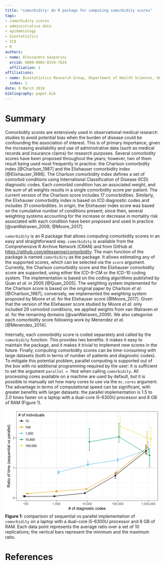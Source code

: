 ```yaml
---
title: "comorbidity: An R package for computing comorbidity scores"
tags:
- comorbidity scores
- administrative data
- epidemiology
- biostatistics
- ICD
- R
authors:
- name: Alessandro Gasparini
  orcid: 0000-0002-8319-7624
  affiliation: 1
affiliations:
- name: Biostatistics Research Group, Department of Health Sciences, University of Leicester
  index: 1
date: 9 March 2018
bibliography: paper.bib
---
```


# Summary

Comorbidity scores are extensively used in observational medical research studies to avoid potential bias when the burden of disease could be confounding the association of interest. This is of primary importance, given the increasing availability and use of administrative data (such as medical records and insurance claims) for research purposes. Several comorbidity scores have been proposed throughout the years; however, two of them result being used most frequently in practice: the Charlson comorbidity index [@Charlson_1987] and the Elixhauser comorbidity index [@Elixhauser_1998]. The Charlson comorbidity index defines a set of comorbid conditions using International Classification of Disease (ICD) diagnostic codes. Each comorbid condition has an associated weight, and the sum of all weights results in a single comorbidity score per patient. The current version of the Charlson score includes 17 comorbidities. Similarly, the Elixhauser comorbidity index is based on ICD diagnostic codes and includes 31 comorbidities. In origin, the Elixhauser index score was based on the cumulative number of conditions present; since then, several weighting systems accounting for the increase or decrease in mortality risk associated with each condition have been proposed and used in practice [@vanWalraven_2009; @Moore_2017].

`comorbidity` is an R package that allows computing comorbidity scores in an easy and straightforward way. `comorbidity` is available from the Comprehensive R Archive Network (CRAN) and from GitHub at https://github.com/ellessenne/comorbidity. The main function of the package is named `comorbidity` as the package. It allows estimating any of the supported scores, which can be selected via the `score` argument. Currently, the Charlson comorbidity score and the Elixhauser comorbidity score are supported, using either the ICD-9-CM or the ICD-10 coding system. The implementation is based on the coding algorithms published by Quan _et al_. in 2005 [@Quan_2005]. The weighting system implemented for the Charlson score is based on the original paper by Charlson _et al_. [@Charlson_1987]; conversely, we implemented the weighting system proposed by Moore _et al_. for the Elixhauser score [@Moore_2017]. Given that the version of the Elixhauser score studied by Moore _et al_. only included 29 comorbid conditions, we applied weights from van Walraven _et al_. for the remaining domains [@vanWalraven_2009]. We also categorise each comorbidity score following work by Menendez _et al_. [@Menendez_2014].

Internally, each comorbidity score is coded separately and called by the `comorbidity` function. This provides two benefits: it makes it easy to maintain the package, and it makes it trivial to implement new scores in the future. Finally, computing comorbidity scores can be time-consuming with large datasets (both in terms of number of patients and diagnostic codes). To mitigate this potential problem, parallel computing is supported out of the box with no additional programming required by the user: it is sufficient to set the argument `parallel = TRUE` when calling `comorbidity`. All processing cores available on a machine are used by default, but it is possible to manually set how many cores to use via the `mc.cores` argument. The advantage in terms of computational speed can be significant, with greater benefits with larger datasets: the parallel implementation is 1.5 to 2.0 times faster on a laptop with a dual-core i5-6300U processor and 8 GB of RAM (Figure 1).

![Comparison of sequential vs parallel implementation of comorbidity](plot.png)
__Figure 1:__ comparison of sequential vs parallel implementation of `comorbidity` on a laptop with a dual-core i5-6300U processor and 8 GB of RAM. Each data point represents the average ratio over a set of 10 replications; the vertical bars represent the minimum and the maximum ratio.

# References
